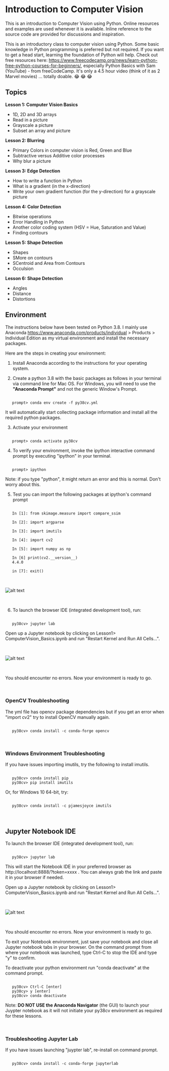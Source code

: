# Introduction to Computer Vision

This is an introduction to Computer Vision using Python.
Online resources and examples are used whenever it is available.
Inline reference to the source code are provided for discussions
and inspiration.

This is an introductory class to computer vision using Python.  Some basic knowledge in Python programming is preferred but not required.  If you want to get a head start, learning the foundation of Python will help.  Check out free resources here: https://www.freecodecamp.org/news/learn-python-free-python-courses-for-beginners/, especially Python Basics with Sam (YouTube) - from freeCodeCamp.  It's only a 4.5 hour video (think of it as 2 Marvel movies) ... totally doable. 😂 😂 😂

## Topics

__Lesson 1: Computer Vision Basics__
* 1D, 2D and 3D arrays
* Read in a picture
* Grayscale a picture
* Subset an array and picture

__Lesson 2: Blurring__
* Primary Colors in computer vision is Red, Green and Blue
* Subtractive versus Additive color processes
* Why blur a picture

__Lesson 3: Edge Detection__
* How to write a function in Python
* What is a gradient (in the x-direction)
* Write your own gradient function (for the y-direction) for a grayscale picture

__Lesson 4: Color Detection__
* Bitwise operations
* Error Handling in Python
* Another color coding system (HSV = Hue, Saturation and Value)
* Finding contours

__Lesson 5: Shape Detection__
* Shapes
* SMore on contours
* SCentroid and Area from Contours
* Occulsion

__Lesson 6: Shape Detection__
* Angles
* Distance
* Distortions

## Environment
The instructions below have been tested on Python 3.8.
I mainly use Anaconda https://www.anaconda.com/products/individual > Products > Individual Edition
as my virtual environment and install the necessary packages.

Here are the steps in creating your environment:

1. Install Anaconda according to the instructions for your operating system.

2. Create a python 3.8 with the basic packages as follows in your terminal via command line for Mac OS.
For Windows, you will need to use the __"Anaconda Prompt"__ and not the generic Window's Prompt.

<pre><code>
   prompt> conda env create -f py38cv.yml
</code></pre>

It will automatically start collecting package information and install all the required python packages.

3. Activate your environment

<pre><code>
   prompt> conda activate py38cv
</code></pre>

4. To verify your environment, invoke the ipython interactive command prompt by executing "ipython" in your terminal.

<pre><code>
   prompt> ipython
</code></pre>

Note: if you type "python", it might return an error and this is normal.  Don't worry about this.

5. Test you can import the following packages at ipython's command prompt

<pre><code>
   In [1]: from skimage.measure import compare_ssim

   In [2]: import argparse

   In [3]: import imutils

   In [4]: import cv2

   In [5]: import numpy as np

   In [6] print(cv2.__version__)
   4.4.0

   in [7]: exit()
</code></pre>

<br />

![alt text](env_install_screenshot.png "Environment Install Screenshot")

<br />

6. To launch the browser IDE (integrated development tool), run:

<pre><code>
   py38cv> jupyter lab
</code></pre>

Open up a Jupyter notebook by clicking on Lesson1> ComputerVision_Basics.ipynb
and run "Restart Kernel and Run All Cells...".

<br />

![alt text](jupyter_lab_view.png "Jupyter lab Notebook View")

<br />

You should encounter no errors.  Now your environment is ready to go.

<br />

### <b>OpenCV Troubleshooting</b>
The yml file has opencv package dependencies but if you get an error when "import cv2" try to install OpenCV manually again.

<pre><code>
   py38cv> conda install -c conda-forge opencv
</code></pre>

<br />

### <b>Windows Environment Troubleshooting</b>

If you have issues importing imutils, try the following to install imutils.

<pre><code>
   py38cv> conda install pip
   py38cv> pip install imutils
</code></pre>

Or, for Windows 10 64-bit, try:
<pre><code>
   py38cv> conda install -c pjamesjoyce imutils
</code></pre>

<br />

## <b>Jupyter Notebook IDE</b>

To launch the browser IDE (integrated development tool), run:

<pre><code>
   py38cv> jupyter lab
</code></pre>

This will start the Notebook IDE in your preferred browser as http://localhost:8888/?token=xxxx .
You can always grab the link and paste it in your browser if needed.

Open up a Jupyter notebook by clicking on Lesson1> ComputerVision_Basics.ipynb
and run "Restart Kernel and Run All Cells...".

<br />

![alt text](jupyter_lab_view.png "Jupyter lab Notebook View")

<br />

You should encounter no errors.  Now your environment is ready to go.

To exit your Notebook environment, just save your notebook and close all Jupyter notebook tabs in your browser.   On the command prompt from where your notebook was launched, type Ctrl-C to stop the IDE and type "y" <hit return> to confirm.

To deactivate your python environment run "conda deactivate" at the command prompt.

<pre><code>
   py38cv> Ctrl-C [enter]
   py38cy> y [enter]
   py38cv> conda deactivate
</code></pre>



Note: __DO NOT USE the Anaconda Navigator__ (the GUI) to launch your Juypter notebook as it will not  initiate your py38cv environment as required for these lessons.

<br />

### <b>Troubleshooting Jupyter Lab</b>

If you have issues launching "juypter lab", re-install on command prompt.

<pre><code>
   py38cv> conda install -c conda-forge jupyterlab
</code></pre>

